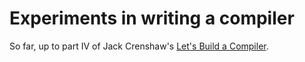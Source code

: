 # Experiments in writing a compiler

So far, up to part IV of Jack Crenshaw's [Let's Build a Compiler](https://compilers.iecc.com/crenshaw/).
